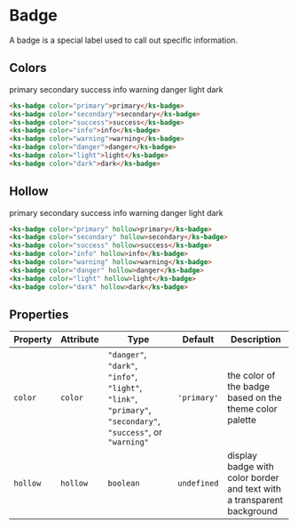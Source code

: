 # Badge

A badge is a special label used to call out specific information.

## Colors

<div class="my-lg text-md">
    <ks-badge color="primary">primary</ks-badge>
    <ks-badge color="secondary">secondary</ks-badge>
    <ks-badge color="success">success</ks-badge>
    <ks-badge color="info">info</ks-badge>
    <ks-badge color="warning">warning</ks-badge>
    <ks-badge color="danger">danger</ks-badge>
    <ks-badge color="light">light</ks-badge>
    <ks-badge color="dark">dark</ks-badge>
</div>

```html
<ks-badge color="primary">primary</ks-badge>
<ks-badge color="secondary">secondary</ks-badge>
<ks-badge color="success">success</ks-badge>
<ks-badge color="info">info</ks-badge>
<ks-badge color="warning">warning</ks-badge>
<ks-badge color="danger">danger</ks-badge>
<ks-badge color="light">light</ks-badge>
<ks-badge color="dark">dark</ks-badge>
```

## Hollow

<div class="my-lg text-md">
    <ks-badge color="primary" hollow>primary</ks-badge>
    <ks-badge color="secondary" hollow>secondary</ks-badge>
    <ks-badge color="success" hollow>success</ks-badge>
    <ks-badge color="info" hollow>info</ks-badge>
    <ks-badge color="warning" hollow>warning</ks-badge>
    <ks-badge color="danger" hollow>danger</ks-badge>
    <ks-badge color="light" hollow>light</ks-badge>
    <ks-badge color="dark" hollow>dark</ks-badge>
</div>

```html
<ks-badge color="primary" hollow>primary</ks-badge>
<ks-badge color="secondary" hollow>secondary</ks-badge>
<ks-badge color="success" hollow>success</ks-badge>
<ks-badge color="info" hollow>info</ks-badge>
<ks-badge color="warning" hollow>warning</ks-badge>
<ks-badge color="danger" hollow>danger</ks-badge>
<ks-badge color="light" hollow>light</ks-badge>
<ks-badge color="dark" hollow>dark</ks-badge>
```


## Properties

| Property | Attribute | Type   | Default | Description |
| -------- | --------- | ------ | ------- | ----------- |
| `color`  | `color`   | `"danger"`, `"dark"`, `"info"`, `"light"`, `"link"`, `"primary"`, `"secondary"`, `"success"`, or `"warning"` | `'primary'` | the color of the badge based on the theme color palette           |
| `hollow` | `hollow`  | `boolean` | `undefined` | display badge with color border and text with a transparent background |
